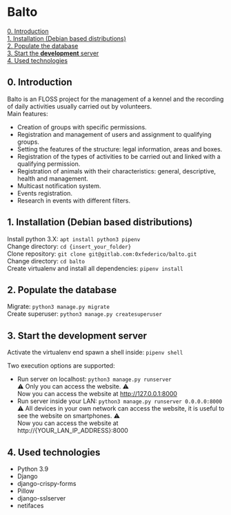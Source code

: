 # Balto
[0. Introduction](#0-introduction)<br>
[1. Installation (Debian based distributions)](#1-installation-debian-based-distributions)<br>
[2. Populate the database](#2-populate-the-database)<br>
[3. Start the **development** server](#3-start-the-development-server)<br>
[4. Used technologies](#4-used-technologies)

## 0. Introduction
Balto is an FLOSS project for the management of a kennel and the recording of daily activities
usually carried out by volunteers.<br>
Main features:
- Creation of groups with specific permissions.
- Registration and management of users and assignment to qualifying groups.
- Setting the features of the structure: legal information, areas and boxes.
- Registration of the types of activities to be carried out and linked with a qualifying permission.
- Registration of animals with their characteristics: general, descriptive, health and management.
- Multicast notification system.
- Events registration.
- Research in events with different filters.

## 1. Installation (Debian based distributions)
Install python 3.X: `apt install python3 pipenv`<br>
Change directory: `cd {insert_your_folder}`<br>
Clone repository: `git clone git@gitlab.com:0xfederico/balto.git`<br>
Change directory: `cd balto`<br>
Create virtualenv and install all dependencies: `pipenv install`<br>

## 2. Populate the database
Migrate: `python3 manage.py migrate`<br>
Create superuser: `python3 manage.py createsuperuser`<br>

## 3. Start the **development** server
Activate the virtualenv end spawn a shell inside: `pipenv shell`

Two execution options are supported:
- Run server on localhost: `python3 manage.py runserver`<br>
  :warning: Only you can access the website. :warning:<br>
  Now you can access the website at http://127.0.0.1:8000
- Run server inside your LAN: `python3 manage.py runserver 0.0.0.0:8000`<br>
  :warning: All devices in your own network can access the website, it is useful to see the website on smartphones. :warning:<br>
  Now you can access the website at http://{YOUR_LAN_IP_ADDRESS}:8000

## 4. Used technologies
- Python 3.9
- Django
- django-crispy-forms
- Pillow
- django-sslserver
- netifaces
